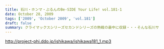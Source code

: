 ```yaml
---
title: 石川・ホンマ・ぶるんのBe-SIDE Your Life! vol.181-1
date: October 28, 2009
tags: ['2009', 'October 2009', 'vol.181']
draft: false
summary: クライマックスシリーズセカンドシリーズの熱戦の最中に収録・・・そんな石川サン・ホンマサンも野球に興じていたようで・・・NAMAE
---
```


http://project-phi.ddo.jp/ishikawa/ishikawa181_1.mp3